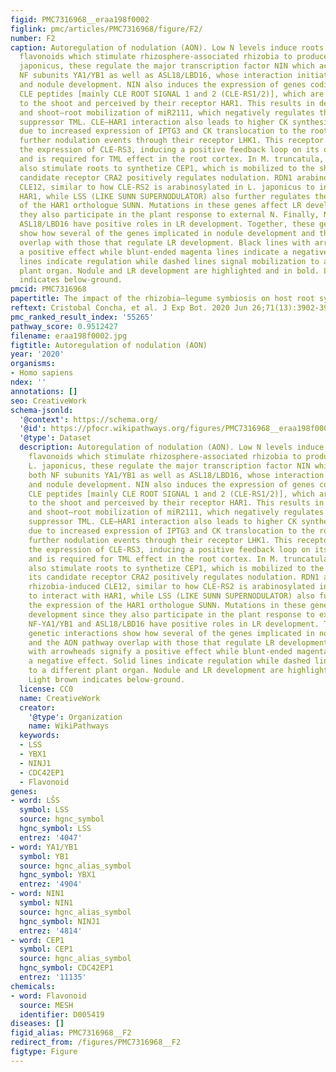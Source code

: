 ```yaml
---
figid: PMC7316968__eraa198f0002
figlink: pmc/articles/PMC7316968/figure/F2/
number: F2
caption: Autoregulation of nodulation (AON). Low N levels induce roots to produce
  flavonoids which stimulate rhizosphere-associated rhizobia to produce LCO. In L.
  japonicus, these regulate the major transcription factor NIN which activates both
  NF subunits YA1/YB1 as well as ASL18/LBD16, whose interaction initiates nodulation
  and nodule development. NIN also induces the expression of genes coding for nodulation-suppressing
  CLE peptides [mainly CLE ROOT SIGNAL 1 and 2 (CLE-RS1/2)], which are transported
  to the shoot and perceived by their receptor HAR1. This results in decreased accumulation
  and shoot–root mobilization of miR2111, which negatively regulates the nodulation
  suppressor TML. CLE–HAR1 interaction also leads to higher CK synthesis and signalling
  due to increased expression of IPTG3 and CK translocation to the roots to suppress
  further nodulation events through their receptor LHK1. This receptor also induces
  the expression of CLE-RS3, inducing a positive feedback loop on its own regulation,
  and is required for TML effect in the root cortex. In M. truncatula, low N conditions
  also stimulate roots to synthetize CEP1, which is mobilized to the shoot where its
  candidate receptor CRA2 positively regulates nodulation. RDN1 arabinosylates rhizobia-induced
  CLE12, similar to how CLE-RS2 is arabinosylated in L. japonicus to interact with
  HAR1, while LSS (LIKE SUNN SUPERNODULATOR) also further regulates the expression
  of the HAR1 orthologue SUNN. Mutations in these genes affect LR development since
  they also participate in the plant response to external N. Finally, NF-YA1/YB1 and
  ASL18/LBD16 have positive roles in LR development. Together, these genetic interactions
  show how several of the genes implicated in nodule development and the AON pathway
  overlap with those that regulate LR development. Black lines with arrowheads signify
  a positive effect while blunt-ended magenta lines indicate a negative effect. Solid
  lines indicate regulation while dashed lines signal mobilization to a different
  plant organ. Nodule and LR development are highlighted and in bold. Light brown
  indicates below-ground.
pmcid: PMC7316968
papertitle: The impact of the rhizobia–legume symbiosis on host root system architecture.
reftext: Cristobal Concha, et al. J Exp Bot. 2020 Jun 26;71(13):3902-3921.
pmc_ranked_result_index: '55265'
pathway_score: 0.9512427
filename: eraa198f0002.jpg
figtitle: Autoregulation of nodulation (AON)
year: '2020'
organisms:
- Homo sapiens
ndex: ''
annotations: []
seo: CreativeWork
schema-jsonld:
  '@context': https://schema.org/
  '@id': https://pfocr.wikipathways.org/figures/PMC7316968__eraa198f0002.html
  '@type': Dataset
  description: Autoregulation of nodulation (AON). Low N levels induce roots to produce
    flavonoids which stimulate rhizosphere-associated rhizobia to produce LCO. In
    L. japonicus, these regulate the major transcription factor NIN which activates
    both NF subunits YA1/YB1 as well as ASL18/LBD16, whose interaction initiates nodulation
    and nodule development. NIN also induces the expression of genes coding for nodulation-suppressing
    CLE peptides [mainly CLE ROOT SIGNAL 1 and 2 (CLE-RS1/2)], which are transported
    to the shoot and perceived by their receptor HAR1. This results in decreased accumulation
    and shoot–root mobilization of miR2111, which negatively regulates the nodulation
    suppressor TML. CLE–HAR1 interaction also leads to higher CK synthesis and signalling
    due to increased expression of IPTG3 and CK translocation to the roots to suppress
    further nodulation events through their receptor LHK1. This receptor also induces
    the expression of CLE-RS3, inducing a positive feedback loop on its own regulation,
    and is required for TML effect in the root cortex. In M. truncatula, low N conditions
    also stimulate roots to synthetize CEP1, which is mobilized to the shoot where
    its candidate receptor CRA2 positively regulates nodulation. RDN1 arabinosylates
    rhizobia-induced CLE12, similar to how CLE-RS2 is arabinosylated in L. japonicus
    to interact with HAR1, while LSS (LIKE SUNN SUPERNODULATOR) also further regulates
    the expression of the HAR1 orthologue SUNN. Mutations in these genes affect LR
    development since they also participate in the plant response to external N. Finally,
    NF-YA1/YB1 and ASL18/LBD16 have positive roles in LR development. Together, these
    genetic interactions show how several of the genes implicated in nodule development
    and the AON pathway overlap with those that regulate LR development. Black lines
    with arrowheads signify a positive effect while blunt-ended magenta lines indicate
    a negative effect. Solid lines indicate regulation while dashed lines signal mobilization
    to a different plant organ. Nodule and LR development are highlighted and in bold.
    Light brown indicates below-ground.
  license: CC0
  name: CreativeWork
  creator:
    '@type': Organization
    name: WikiPathways
  keywords:
  - LSS
  - YBX1
  - NINJ1
  - CDC42EP1
  - Flavonoid
genes:
- word: LŠS
  symbol: LSS
  source: hgnc_symbol
  hgnc_symbol: LSS
  entrez: '4047'
- word: YA1/YB1
  symbol: YB1
  source: hgnc_alias_symbol
  hgnc_symbol: YBX1
  entrez: '4904'
- word: NIN1
  symbol: NIN1
  source: hgnc_alias_symbol
  hgnc_symbol: NINJ1
  entrez: '4814'
- word: CEP1
  symbol: CEP1
  source: hgnc_alias_symbol
  hgnc_symbol: CDC42EP1
  entrez: '11135'
chemicals:
- word: Flavonoid
  source: MESH
  identifier: D005419
diseases: []
figid_alias: PMC7316968__F2
redirect_from: /figures/PMC7316968__F2
figtype: Figure
---
```

